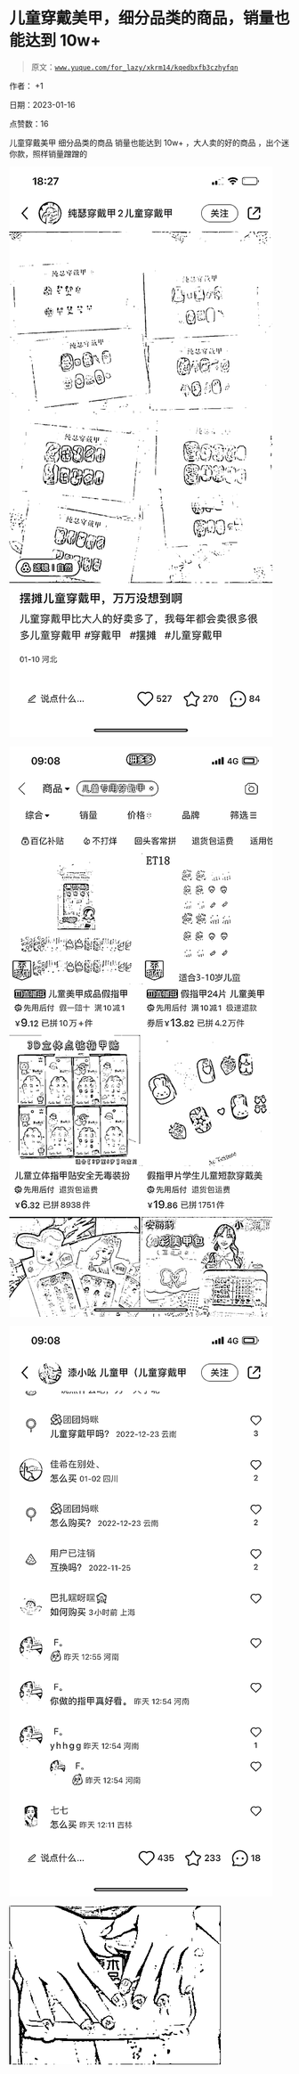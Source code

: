 # 儿童穿戴美甲，细分品类的商品，销量也能达到 10w+

> 原文：[`www.yuque.com/for_lazy/xkrm14/kqedbxfb3czhyfqn`](https://www.yuque.com/for_lazy/xkrm14/kqedbxfb3czhyfqn)



作者： +1 

日期：2023-01-16 

点赞数：16 

儿童穿戴美甲 细分品类的商品 销量也能达到 10w+ ，大人卖的好的商品 ，出个迷你款，照样销量蹭蹭的 

![](img/b1d5b52d2d0d5e7bc723128be97f6a64.png) 

![](img/40bc044c7a75bd2c9ca6f899348f05f0.png) 

![](img/c066e004a615415e739c7a01f256246e.png) 

![](img/a0df0a6ebcb4a51af8e90156f4f0b664.png) 

